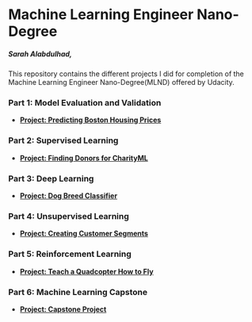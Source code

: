 # Machine Learning Engineer Nano-Degree
##### Sarah Alabdulhad, 

This repository contains the different projects I did for completion of the Machine Learning Engineer Nano-Degree(MLND) offered by Udacity.

### Part 1: Model Evaluation and Validation
- **[Project: Predicting Boston Housing Prices](https://github.com/AlabdulhadiSara/Machine-Learning-Nanodegree/tree/master/Project%201)**

### Part 2: Supervised Learning
- **[Project: Finding Donors for CharityML](https://github.com/AlabdulhadiSara/Machine-Learning-Nanodegree/tree/master/Project%202)**

### Part 3: Deep Learning 
- **[Project: Dog Breed Classifier](https://github.com/AlabdulhadiSara/Machine-Learning-Nanodegree/tree/master/Project%203)**

### Part 4: Unsupervised Learning
- **[Project: Creating Customer Segments](https://github.com/AlabdulhadiSara/Machine-Learning-Nanodegree/tree/master/Project%204)**

### Part 5: Reinforcement Learning
- **[Project: Teach a Quadcopter How to Fly](https://github.com/AlabdulhadiSara/Machine-Learning-Nanodegree/tree/master/Project%205)**

### Part 6: Machine Learning Capstone
- **[Project: Capstone Project](https://github.com/AlabdulhadiSara/Machine-Learning-Nanodegree/tree/master/Project%2016)**
